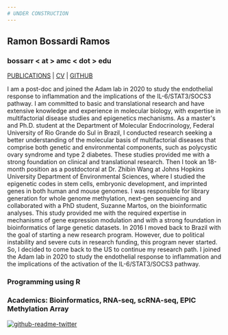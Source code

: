 ```yaml
---
# UNDER CONSTRUCTION
---
```


## Ramon Bossardi Ramos 

### bossarr < at > amc < dot > edu
[PUBLICATIONS](https://www.ncbi.nlm.nih.gov/myncbi/1FSzeD3716F5r/bibliography/public/) | [CV]( ) | [GITHUB](https://github.com/ramonbossardi)

I am a post-doc and joined the Adam lab in 2020 to study the endothelial response to inflammation and the implications of the IL-6/STAT3/SOCS3 pathway. I am committed to basic and translational research and have extensive knowledge and experience in molecular biology, with expertise in multifactorial disease studies and epigenetics mechanisms. As a master's and Ph.D. student at the Department of Molecular Endocrinology, Federal University of Rio Grande do Sul in Brazil, I conducted research seeking a better understanding of the molecular basis of multifactorial diseases that comprise both genetic and environmental components, such as polycystic ovary syndrome and type 2 diabetes. These studies provided me with a strong foundation on clinical and translational research. Then I took an 18-month position as a postdoctoral at Dr. Zhibin Wang at Johns Hopkins University Department of Environmental Sciences, where I studied the epigenetic codes in stem cells, embryonic development, and imprinted genes in both human and mouse genomes. I was responsible for library generation for whole genome methylation, next-gen sequencing and collaborated with a PhD student, Suzanne Martos, on the bioinformatic analyses. This study provided me with the required expertise in mechanisms of gene expression modulation and with a strong foundation in bioinformatics of large genetic datasets. In 2016 I moved back to Brazil with the goal of starting a new research program. However, due to political instability and severe cuts in research funding, this program never started. So, I decided to come back to the US to continue my research path. I joined the Adam lab in 2020 to study the endothelial response to inflammation and the implications of the activation of the IL-6/STAT3/SOCS3 pathway. 

### Programming using R
### Academics: Bioinformatics, RNA-seq, scRNA-seq, EPIC Methylation Array 



[![github-readme-twitter](https://github-readme-twitter.gazf.vercel.app/api?id=ramonbossardi&layout=wide)](https://github.com/gazf/github-readme-twitter)


